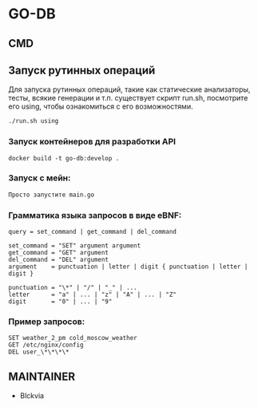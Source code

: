# GO-DB 

## CMD

## Запуск рутинных операций
Для запуска рутинных операций, такие как статические анализаторы, тесты, всякие генерации и т.п. существует скрипт
run.sh, посмотрите его using, чтобы ознакомиться с его возможностями.
```bash
./run.sh using
```

### Запуск контейнеров для разработки API
```shell script
docker build -t go-db:develop .
```

[//]: # (```shell script)

[//]: # (docker-compose -f deployments/docker-compose.yaml up -d)

[//]: # (```)

### Запуск с мейн:
```txt
Просто запустите main.go
```

### Грамматика языка запросов в виде eBNF:
```curl
query = set_command | get_command | del_command

set_command = "SET" argument argument
get_command = "GET" argument
del_command = "DEL" argument
argument    = punctuation | letter | digit { punctuation | letter | digit }

punctuation = "\*" | "/" | "_" | ...
letter      = "a" | ... | "z" | "A" | ... | "Z"
digit       = "0" | ... | "9"
```

### Пример запросов:
```curl
SET weather_2_pm cold_moscow_weather
GET /etc/nginx/config
DEL user_\*\*\*\*
```

## MAINTAINER
* Blckvia